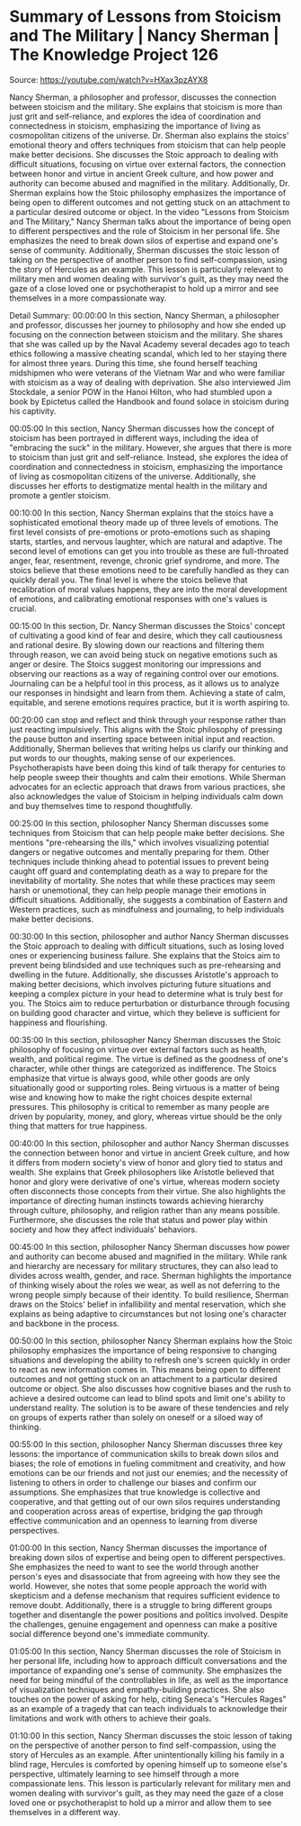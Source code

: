 # Summary of Lessons from Stoicism and The Military | Nancy Sherman | The Knowledge Project 126

Source: https://youtube.com/watch?v=HXax3pzAYX8

Nancy Sherman, a philosopher and professor, discusses the connection between stoicism and the military. She explains that stoicism is more than just grit and self-reliance, and explores the idea of coordination and connectedness in stoicism, emphasizing the importance of living as cosmopolitan citizens of the universe. Dr. Sherman also explains the stoics' emotional theory and offers techniques from stoicism that can help people make better decisions. She discusses the Stoic approach to dealing with difficult situations, focusing on virtue over external factors, the connection between honor and virtue in ancient Greek culture, and how power and authority can become abused and magnified in the military. Additionally, Dr. Sherman explains how the Stoic philosophy emphasizes the importance of being open to different outcomes and not getting stuck on an attachment to a particular desired outcome or object.
In the video "Lessons from Stoicism and The Military," Nancy Sherman talks about the importance of being open to different perspectives and the role of Stoicism in her personal life. She emphasizes the need to break down silos of expertise and expand one's sense of community. Additionally, Sherman discusses the stoic lesson of taking on the perspective of another person to find self-compassion, using the story of Hercules as an example. This lesson is particularly relevant to military men and women dealing with survivor's guilt, as they may need the gaze of a close loved one or psychotherapist to hold up a mirror and see themselves in a more compassionate way.

Detail Summary: 
00:00:00
In this section, Nancy Sherman, a philosopher and professor, discusses her journey to philosophy and how she ended up focusing on the connection between stoicism and the military. She shares that she was called up by the Naval Academy several decades ago to teach ethics following a massive cheating scandal, which led to her staying there for almost three years. During this time, she found herself teaching midshipmen who were veterans of the Vietnam War and who were familiar with stoicism as a way of dealing with deprivation. She also interviewed Jim Stockdale, a senior POW in the Hanoi Hilton, who had stumbled upon a book by Epictetus called the Handbook and found solace in stoicism during his captivity.

00:05:00
In this section, Nancy Sherman discusses how the concept of stoicism has been portrayed in different ways, including the idea of "embracing the suck" in the military. However, she argues that there is more to stoicism than just grit and self-reliance. Instead, she explores the idea of coordination and connectedness in stoicism, emphasizing the importance of living as cosmopolitan citizens of the universe. Additionally, she discusses her efforts to destigmatize mental health in the military and promote a gentler stoicism.

00:10:00
In this section, Nancy Sherman explains that the stoics have a sophisticated emotional theory made up of three levels of emotions. The first level consists of pre-emotions or proto-emotions such as shaping starts, startles, and nervous laughter, which are natural and adaptive. The second level of emotions can get you into trouble as these are full-throated anger, fear, resentment, revenge, chronic grief syndrome, and more. The stoics believe that these emotions need to be carefully handled as they can quickly derail you. The final level is where the stoics believe that recalibration of moral values happens, they are into the moral development of emotions, and calibrating emotional responses with one's values is crucial.

00:15:00
In this section, Dr. Nancy Sherman discusses the Stoics' concept of cultivating a good kind of fear and desire, which they call cautiousness and rational desire. By slowing down our reactions and filtering them through reason, we can avoid being stuck on negative emotions such as anger or desire. The Stoics suggest monitoring our impressions and observing our reactions as a way of regaining control over our emotions. Journaling can be a helpful tool in this process, as it allows us to analyze our responses in hindsight and learn from them. Achieving a state of calm, equitable, and serene emotions requires practice, but it is worth aspiring to.

00:20:00
can stop and reflect and think through your response rather than just reacting impulsively. This aligns with the Stoic philosophy of pressing the pause button and inserting space between initial input and reaction. Additionally, Sherman believes that writing helps us clarify our thinking and put words to our thoughts, making sense of our experiences. Psychotherapists have been doing this kind of talk therapy for centuries to help people sweep their thoughts and calm their emotions. While Sherman advocates for an eclectic approach that draws from various practices, she also acknowledges the value of Stoicism in helping individuals calm down and buy themselves time to respond thoughtfully.

00:25:00
In this section, philosopher Nancy Sherman discusses some techniques from Stoicism that can help people make better decisions. She mentions "pre-rehearsing the ills," which involves visualizing potential dangers or negative outcomes and mentally preparing for them. Other techniques include thinking ahead to potential issues to prevent being caught off guard and contemplating death as a way to prepare for the inevitability of mortality. She notes that while these practices may seem harsh or unemotional, they can help people manage their emotions in difficult situations. Additionally, she suggests a combination of Eastern and Western practices, such as mindfulness and journaling, to help individuals make better decisions.

00:30:00
In this section, philosopher and author Nancy Sherman discusses the Stoic approach to dealing with difficult situations, such as losing loved ones or experiencing business failure. She explains that the Stoics aim to prevent being blindsided and use techniques such as pre-rehearsing and dwelling in the future. Additionally, she discusses Aristotle's approach to making better decisions, which involves picturing future situations and keeping a complex picture in your head to determine what is truly best for you. The Stoics aim to reduce perturbation or disturbance through focusing on building good character and virtue, which they believe is sufficient for happiness and flourishing.

00:35:00
In this section, philosopher Nancy Sherman discusses the Stoic philosophy of focusing on virtue over external factors such as health, wealth, and political regime. The virtue is defined as the goodness of one's character, while other things are categorized as indifference. The Stoics emphasize that virtue is always good, while other goods are only situationally good or supporting roles. Being virtuous is a matter of being wise and knowing how to make the right choices despite external pressures. This philosophy is critical to remember as many people are driven by popularity, money, and glory, whereas virtue should be the only thing that matters for true happiness.

00:40:00
In this section, philosopher and author Nancy Sherman discusses the connection between honor and virtue in ancient Greek culture, and how it differs from modern society's view of honor and glory tied to status and wealth. She explains that Greek philosophers like Aristotle believed that honor and glory were derivative of one's virtue, whereas modern society often disconnects those concepts from their virtue. She also highlights the importance of directing human instincts towards achieving hierarchy through culture, philosophy, and religion rather than any means possible. Furthermore, she discusses the role that status and power play within society and how they affect individuals' behaviors.

00:45:00
In this section, philosopher Nancy Sherman discusses how power and authority can become abused and magnified in the military. While rank and hierarchy are necessary for military structures, they can also lead to divides across wealth, gender, and race. Sherman highlights the importance of thinking wisely about the roles we wear, as well as not deferring to the wrong people simply because of their identity. To build resilience, Sherman draws on the Stoics' belief in infallibility and mental reservation, which she explains as being adaptive to circumstances but not losing one's character and backbone in the process.

00:50:00
In this section, philosopher Nancy Sherman explains how the Stoic philosophy emphasizes the importance of being responsive to changing situations and developing the ability to refresh one's screen quickly in order to react as new information comes in. This means being open to different outcomes and not getting stuck on an attachment to a particular desired outcome or object. She also discusses how cognitive biases and the rush to achieve a desired outcome can lead to blind spots and limit one's ability to understand reality. The solution is to be aware of these tendencies and rely on groups of experts rather than solely on oneself or a siloed way of thinking.

00:55:00
In this section, philosopher Nancy Sherman discusses three key lessons: the importance of communication skills to break down silos and biases; the role of emotions in fueling commitment and creativity, and how emotions can be our friends and not just our enemies; and the necessity of listening to others in order to challenge our biases and confirm our assumptions. She emphasizes that true knowledge is collective and cooperative, and that getting out of our own silos requires understanding and cooperation across areas of expertise, bridging the gap through effective communication and an openness to learning from diverse perspectives.

01:00:00
In this section, Nancy Sherman discusses the importance of breaking down silos of expertise and being open to different perspectives. She emphasizes the need to want to see the world through another person's eyes and disassociate that from agreeing with how they see the world. However, she notes that some people approach the world with skepticism and a defense mechanism that requires sufficient evidence to remove doubt. Additionally, there is a struggle to bring different groups together and disentangle the power positions and politics involved. Despite the challenges, genuine engagement and openness can make a positive social difference beyond one's immediate community.

01:05:00
In this section, Nancy Sherman discusses the role of Stoicism in her personal life, including how to approach difficult conversations and the importance of expanding one's sense of community. She emphasizes the need for being mindful of the controllables in life, as well as the importance of visualization techniques and empathy-building practices. She also touches on the power of asking for help, citing Seneca's "Hercules Rages" as an example of a tragedy that can teach individuals to acknowledge their limitations and work with others to achieve their goals.

01:10:00
In this section, Nancy Sherman discusses the stoic lesson of taking on the perspective of another person to find self-compassion, using the story of Hercules as an example. After unintentionally killing his family in a blind rage, Hercules is comforted by opening himself up to someone else's perspective, ultimately learning to see himself through a more compassionate lens. This lesson is particularly relevant for military men and women dealing with survivor's guilt, as they may need the gaze of a close loved one or psychotherapist to hold up a mirror and allow them to see themselves in a different way.

